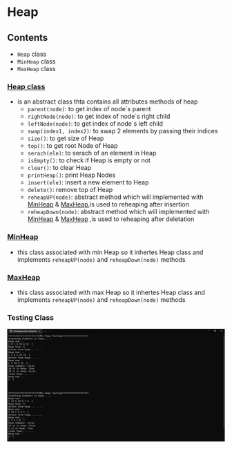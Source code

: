 # Heap
## Contents
- `Heap` class
- `MinHeap` class
- `MaxHeap` class

### [Heap class](./heap_Assignment/heap_Assignment/TestDriver.cs)
- is an abstract class thta contains all attributes methods of heap
    - `parent(node)`: to get index of node`s parent
    - `rightNode(node)`: to get index of node`s right child
    - `leftNode(node)`: to get index of node`s left child
    - `swap(index1, index2)`: to swap 2 elements by passing their indices
    - `size()`: to get size of Heap
    - `top()`: to get root Node of Heap
    - `serach(ele)`: to serach of an element in Heap
    - `isEmpty()`: to check if Heap is empty or not
    - `clear()`: to clear Heap
    - `printHeap()`: print Heap Nodes
    - `insert(ele)`: insert a new element to Heap
    - `delete()`: remove top of Heap
    - `reheapUP(node)`: abstract method which will implemented with [MinHeap](https://github.com/m7moudGadallah/Colleague-Assignmets/tree/main/DataStructure/Assignment3#minheap) & [MaxHeap](https://github.com/m7moudGadallah/Colleague-Assignmets/tree/main/DataStructure/Assignment3#maxheap),is used to reheaping after insertion
    - `reheapDown(node)`: abstract method  which will implemented with [MinHeap](https://github.com/m7moudGadallah/Colleague-Assignmets/tree/main/DataStructure/Assignment3#minheap) & [MaxHeap](https://github.com/m7moudGadallah/Colleague-Assignmets/tree/main/DataStructure/Assignment3#maxheap) ,is used to reheaping after deletation

### [MinHeap]((./heap_Assignment/heap_Assignment/TestDriver.cs))
- this class associated with min Heap so it inhertes Heap class and implements `reheapUP(node)` and `reheapDown(node)` methods


### [MaxHeap]((./heap_Assignment/heap_Assignment/TestDriver.cs))
- this class associated with max Heap so it inhertes Heap class and implements `reheapUP(node)` and `reheapDown(node)` methods


### Testing Class
![Testing](./testing.png)